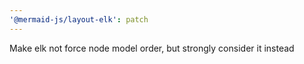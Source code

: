 ```yaml
---
'@mermaid-js/layout-elk': patch
---
```


Make elk not force node model order, but strongly consider it instead

